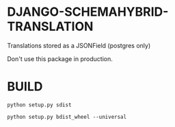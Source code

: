 DJANGO-SCHEMAHYBRID-TRANSLATION
===============================

Translations stored as a JSONField (postgres only)

Don't use this package in production.

BUILD
=====

`python setup.py sdist`  

`python setup.py bdist_wheel --universal` 
